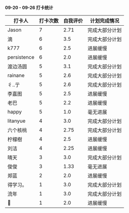 **09-20 - 09-26 打卡统计**

| 打卡人     | 打卡次数 | 自我评价 | 计划完成情况   |
| ---------- | -------- | -------- | -------------- |
|Jason|7|2.71|完成大部分计划|
|滴|6|3.5|完成大部分计划|
|k777|6|2.5|进展缓慢|
|persistence|6|2.0|进展缓慢|
|渡边汤圆|5|3.1|完成大部分计划|
|rainane|5|2.6|完成大部分计划|
|彳..亍|5|2.6|完成大部分计划|
|李嘉图|5|2.5|进展缓慢|
|老巴|5|2.2|进展缓慢|
|happy|5|1.0|毫无进展|
|litanyue|4|3.0|完成大部分计划|
|六个核桃|4|2.75|完成大部分计划|
|柠檬樹|4|2.5|进展缓慢|
|刘洁|4|2.25|进展缓慢|
|晴天|3|3.0|完成大部分计划|
|俊俊|3|1.33|毫无进展|
|郑蓝|2|2.0|进展缓慢|
|得学习。|1|3.0|完成大部分计划|
|流年|1|3.0|完成大部分计划|
|🐶|1|2.0|进展缓慢|


